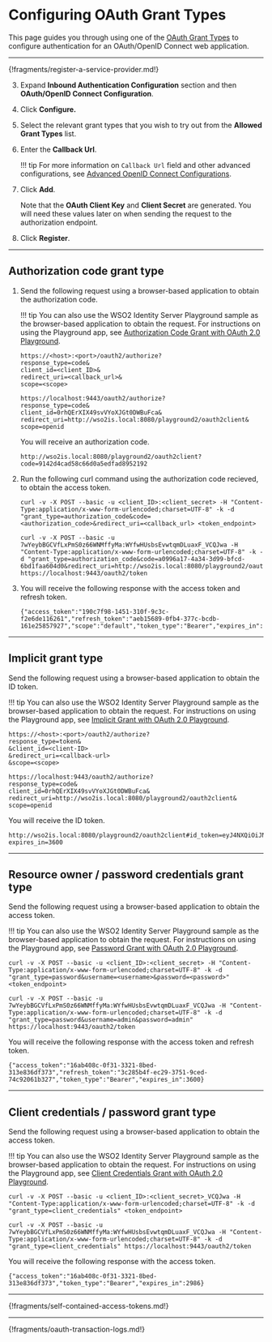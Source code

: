 # Configuring OAuth Grant Types

This page guides you through using one of the [OAuth Grant Types](../../concepts/authorization/grant-types) to configure authentication for an OAuth/OpenID Connect web application. 

----

{!fragments/register-a-service-provider.md!}

3.  Expand **Inbound Authentication Configuration** section and then **OAuth/OpenID Connect Configuration**. 

4. Click **Configure.**   

5. Select the relevant grant types that you wish to try out from the **Allowed Grant Types** list.
        
6. Enter the **Callback Url**.

    !!! tip
        For more information on `Callback Url` field and other advanced configurations, see [Advanced OpenID Connect Configurations](../../guides/authentication/oauth-app-config-advanced).
        
7.  Click **Add**. 

    Note that the **OAuth Client Key** and **Client Secret** are generated. You will need these values later on when sending the request to the authorization endpoint.

8.  Click **Register**.

----

## Authorization code grant type

1. Send the following request using a browser-based application to obtain the authorization code. 

    !!! tip
        You can also use the WSO2 Identity Server Playground sample as the browser-based application to obtain the request. For instructions on using the Playground app, see [Authorization Code Grant with OAuth 2.0 Playground](../../samples/auth-code-playground).

    ``` tab="Request Format"
    https://<host>:<port>/oauth2/authorize?
    response_type=code&
    client_id=<client_ID>&
    redirect_uri=<callback_url>&
    scope=<scope>
    ```

    ```tab="Sample Request"
    https://localhost:9443/oauth2/authorize?
    response_type=code&
    client_id=0rhQErXIX49svVYoXJGt0DWBuFca&
    redirect_uri=http://wso2is.local:8080/playground2/oauth2client&
    scope=openid
    ```

    You will receive an authorization code. 

    ```
    http://wso2is.local:8080/playground2/oauth2client?code=9142d4cad58c66d0a5edfad8952192
    ```

2. Run the following curl command using the authorization code recieved, to obtain the access token. 

    ``` tab="Request Format"
    curl -v -X POST --basic -u <client_ID>:<client_secret> -H "Content-Type:application/x-www-form-urlencoded;charset=UTF-8" -k -d "grant_type=authorization_code&code=<authorization_code>&redirect_uri=<callback_url> <token_endpoint>
    ```

    ```tab="Sample Request"
    curl -v -X POST --basic -u 7wYeybBGCVfLxPmS0z66WNMffyMa:WYfwHUsbsEvwtqmDLuaxF_VCQJwa -H "Content-Type:application/x-www-form-urlencoded;charset=UTF-8" -k -d "grant_type=authorization_code&code=a0996a17-4a34-3d99-bfcd-6bd1faa604d0&redirect_uri=http://wso2is.local:8080/playground2/oauth2client" https://localhost:9443/oauth2/token
    ```

3. You will receive the following response with the access token and refresh token. 

    ```
    {"access_token":"190c7f98-1451-310f-9c3c-f2e6de116261","refresh_token":"aeb15689-0fb4-377c-bcdb-161e25857927","scope":"default","token_type":"Bearer","expires_in":3600}
    ```

----

## Implicit grant type

Send the following request using a browser-based application to obtain the ID token. 

!!! tip
    You can also use the WSO2 Identity Server Playground sample as the browser-based application to obtain the request. For instructions on using the Playground app, see [Implicit Grant with OAuth 2.0 Playground](../../samples/implicit-playground).

``` tab="Request Format"
https://<host>:<port>/oauth2/authorize?
response_type=token&
&client_id=<client-ID>
&redirect_uri=<callback-url>
&scope=<scope>
```

```tab="Sample Request"
https://localhost:9443/oauth2/authorize?
response_type=code&
client_id=0rhQErXIX49svVYoXJGt0DWBuFca&
redirect_uri=http://wso2is.local:8080/playground2/oauth2client&
scope=openid
```

You will receive the ID token. 

```
http://wso2is.local:8080/playground2/oauth2client#id_token=eyJ4NXQiOiJNell4TW1Ga09HWXdNV0kw&
expires_in=3600
```

----

## Resource owner / password credentials grant type

Send the following request using a browser-based application to obtain the access token. 

!!! tip
    You can also use the WSO2 Identity Server Playground sample as the browser-based application to obtain the request. For instructions on using the Playground app, see [Password Grant with OAuth 2.0 Playground](../../samples/password-playground).

``` tab="Request Format"
curl -v -X POST --basic -u <client_ID>:<client_secret> -H "Content-Type:application/x-www-form-urlencoded;charset=UTF-8" -k -d "grant_type=password&username=<username>&password=<password>" <token_endpoint>
```

```tab="Sample Request"
curl -v -X POST --basic -u 7wYeybBGCVfLxPmS0z66WNMffyMa:WYfwHUsbsEvwtqmDLuaxF_VCQJwa -H "Content-Type:application/x-www-form-urlencoded;charset=UTF-8" -k -d "grant_type=password&username=admin&password=admin" https://localhost:9443/oauth2/token
```

You will receive the following response with the access token and refresh token. 

```
{"access_token":"16ab408c-0f31-3321-8bed-313e836df373","refresh_token":"3c285b4f-ec29-3751-9ced-74c92061b327","token_type":"Bearer","expires_in":3600}
```

----

## Client credentials / password grant type

Send the following request using a browser-based application to obtain the access token. 

!!! tip
    You can also use the WSO2 Identity Server Playground sample as the browser-based application to obtain the request. For instructions on using the Playground app, see [Client Credentials Grant with OAuth 2.0 Playground](../../samples/client-credentials-playground).

``` tab="Request Format"
curl -v -X POST --basic -u <client_ID>:<client_secret>_VCQJwa -H "Content-Type:application/x-www-form-urlencoded;charset=UTF-8" -k -d "grant_type=client_credentials" <token_endpoint>
```

```tab="Sample Request"
curl -v -X POST --basic -u 7wYeybBGCVfLxPmS0z66WNMffyMa:WYfwHUsbsEvwtqmDLuaxF_VCQJwa -H "Content-Type:application/x-www-form-urlencoded;charset=UTF-8" -k -d "grant_type=client_credentials" https://localhost:9443/oauth2/token
```

You will receive the following response with the access token.

```
{"access_token":"16ab408c-0f31-3321-8bed-313e836df373","token_type":"Bearer","expires_in":2986}
```

----

{!fragments/self-contained-access-tokens.md!}

----

{!fragments/oauth-transaction-logs.md!}


